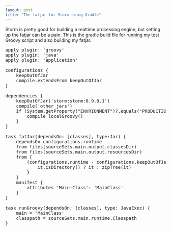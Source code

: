 ```yaml
---
layout: post
title: "The fatjar for Storm using Gradle"
---
```


Storm is pretty good for building a realtime processing engine, but setting up the fatjar can be a pain.  This is the gradle build file for running my test Groovy script and also building my fatjar.

<pre class="prettyprint Groovy">
apply plugin: 'groovy'
apply plugin: 'java'
apply plugin: 'application'

configurations {
	keepOutOfJar
	compile.extendsFrom keepOutOfJar	
}

dependencies {
	keepOutOfJar('storm:storm:0.9.0.1')	
	compile('other jars')
	if (System.getProperty("ENVRIONMENT")?.equals("PRODUCTION")) {
		compile localGroovy()	
	}
}

task fatJar(dependsOn: [classes], type:Jar) {
	dependsOn configurations.runtime
	from files(sourceSets.main.output.classesDir)
	from files(sourceSets.main.output.resourcesDir)
	from {
		(configurations.runtime - configurations.keepOutOfJar).collect {
			it.isDirectory() ? it : zipTree(it)
		}
	}
	manifest {
		attributes 'Main-Class': 'MainClass'
	}
}

task runGroovy(dependsOn: [classes], type: JavaExec) {
	main = 'MainClass'
	classpath = sourceSets.main.runtime.Classpath
}
</pre>

